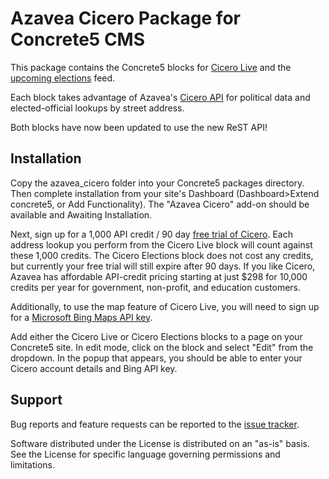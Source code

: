 Azavea Cicero Package for Concrete5 CMS
===============

This package contains the Concrete5 blocks for [Cicero Live](http://www.azavea.com/products/cicero/live-demo/) and the [upcoming elections](http://www.azavea.com/cicero/) feed.

Each block takes advantage of Azavea's [Cicero API](http://www.azavea.com/cicero/) for political data and elected-official lookups by street address.

Both blocks have now been updated to use the new ReST API!

Installation
------------

Copy the azavea_cicero folder into your Concrete5 packages directory. Then complete installation from your site's Dashboard (Dashboard>Extend concrete5, or Add Functionality). The "Azavea Cicero" add-on should be available and Awaiting Installation. 

Next, sign up for a 1,000 API credit / 90 day [free trial of Cicero](http://www.azavea.com/products/cicero/free-trial/). Each address lookup you perform from the Cicero Live block will count against these 1,000 credits. The Cicero Elections block does not cost any credits, but currently your free trial will still expire after 90 days. If you like Cicero, Azavea has affordable API-credit pricing starting at just $298 for 10,000 credits per year for government, non-profit, and education customers.

Additionally, to use the map feature of Cicero Live, you will need to sign up for a [Microsoft Bing Maps API key](https://www.bingmapsportal.com/).

Add either the Cicero Live or Cicero Elections blocks to a page on your Concrete5 site. In edit mode, click on the block and select "Edit" from the dropdown. In the popup that appears, you should be able to enter your Cicero account details and Bing API key.

Support
-------

Bug reports and feature requests can be reported to the [issue tracker](https://github.com/azavea/cicero-for-concrete5/issues).

Software distributed under the License is distributed on an "as-is" basis. See the License for specific language governing permissions and limitations.

